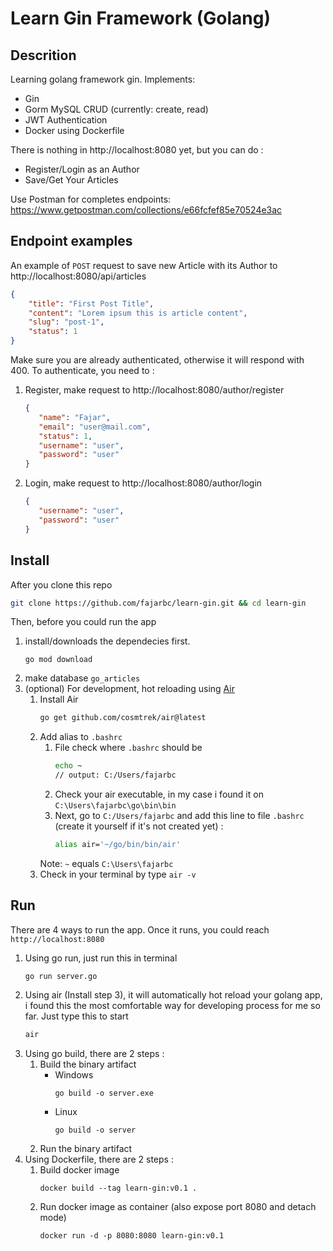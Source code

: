 # Learn Gin Framework (Golang)

## Descrition
Learning golang framework gin.
Implements:
   - Gin
   - Gorm MySQL CRUD (currently: create, read)
   - JWT Authentication
   - Docker using Dockerfile

There is nothing in http://localhost:8080 yet, but you can do :
   - Register/Login as an Author
   - Save/Get Your Articles

Use Postman for completes endpoints: https://www.getpostman.com/collections/e66fcfef85e70524e3ac

## Endpoint examples 
An example of `POST` request to save new Article with its Author to http://localhost:8080/api/articles 
```json
{
    "title": "First Post Title",
    "content": "Lorem ipsum this is article content",
    "slug": "post-1",
    "status": 1
}
```
Make sure you are already authenticated, otherwise it will respond with 400.
To authenticate, you need to :
1. Register, make request to http://localhost:8080/author/register
   ```json
   {
      "name": "Fajar",
      "email": "user@mail.com",
      "status": 1,
      "username": "user",
      "password": "user"
   }
   ```
2. Login, make request to http://localhost:8080/author/login
   ```json
   {
      "username": "user",
      "password": "user"
   }
   ```

## Install
After you clone this repo
```bash
git clone https://github.com/fajarbc/learn-gin.git && cd learn-gin
```
Then, before you could run the app
1. install/downloads the dependecies first.
   ```
   go mod download
   ```
2. make database `go_articles`
3. (optional) For development, hot reloading using [Air](https://github.com/cosmtrek/air)
   1. Install Air
      ```bash
      go get github.com/cosmtrek/air@latest
      ```
   2. Add alias to `.bashrc`
      1. File check where `.bashrc` should be
         ```bash
         echo ~
         // output: C:/Users/fajarbc
         ```
      2. Check your air executable, in my case i found it on `C:\Users\fajarbc\go\bin\bin`
      3. Next, go to `C:/Users/fajarbc` and add this line to file `.bashrc` (create it yourself if it's not created yet) :
         ```bash
         alias air='~/go/bin/bin/air'
         ```
      Note: `~` equals `C:\Users\fajarbc`
   3. Check in your terminal by type ```air -v```


## Run
There are 4 ways to run the app. Once it runs, you could reach `http://localhost:8080`
1. Using go run, just run this in terminal
   ```
   go run server.go
   ```
2. Using air (Install step 3), it will automatically hot reload your golang app, i found this the most comfortable way for developing process for me so far. Just type this to start
   ```bash
   air
   ```
3. Using go build, there are 2 steps :
   1. Build the binary artifact
      - Windows
         ```
         go build -o server.exe
         ```
      - Linux
         ```
         go build -o server
         ```
   2. Run the binary artifact
4. Using Dockerfile, there are 2 steps :
   1. Build docker image
      ```
      docker build --tag learn-gin:v0.1 .
      ```
   2. Run docker image as container (also expose port 8080 and detach mode)
      ```
      docker run -d -p 8080:8080 learn-gin:v0.1
      ```
